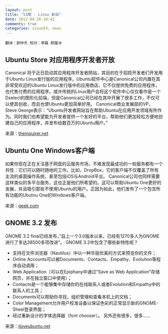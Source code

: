 ```yaml
---
layout: post
title: "53期 - Linux 新闻"
date: 2012-04-26 18:42
comments: true
categories: issue53, news
---
```

`翻译：郭仲杰 校对：李蹊 顾履冰`

## Ubuntu Store 对应用程序开发者开放 ##

Canonical 将于近日启动其应用程序开发者网站，其目的在于招揽开发者们开发用于Ubuntu Linux发行版的应用程序。Ubuntu软件中心是Canonical公司内置在其非常受欢迎的Ubuntu Linux发行版中的应用商店，它不仅提供免费的应用程序，也代售付费的应用程序。或许传统的Linux用户会将这个软件中心仅仅看作是一个Dselect的图形化前端，但是Canonical公司已经在其中开展了很多工作，不仅可以使其创收，而且也使Ubuntu更加简单好用。
Canonical商业发展部的VP，Steve George表示：“Ubuntu开发者网站旨在帮助Ubuntu在应用开发领域有所作为。同时我们也希望能为开发者提供一个友好的平台，帮助他们更加轻松方便地创建自己的应用程序，并发布给数百万的Ubuntu用户。”

来源：[theinquirer.net](http://theinquirer.net)

## Ubuntu One Windows客户端 ##

如果你现在正在关注基于网盘的云服务市场，不难发现最成功的一些服务都有一个共性：它们可以随时随地的工作。比如，DropBox，它的客户端不仅覆盖了所有主流的桌面操作系统，甚至包括iOS与Android平台。
Canonical公司也同样需要这样类似的多平台服务，这也正是他们所希望的。这可以帮助Ubuntu One更好的发展，并且吸引那些不使用Ubuntu的用户。正因为如此，他们发布了一个包含所有功能的Ubutnu One的Windows客户端。

来源：[geek.com](http://geek.com)

## GNOME 3.2 发布 ##

GNOME 3.2 final已经发布，”自上一个3.0版本以来，已经有1270多人为GNOME进行了多达38500多项改进”。
GNOME 3.2中包含了哪些新特性呢？

* 支持在文件浏览器（Nautilus）中以一种华丽优美的方式来预览你的文件；
* Online Accounts可以被Documents、Contacts、Empathy、Evolution等程序自动调用；
* Web Application（可以在Epiphany中通过“Save as Web Application“存储网页，并在独立窗口中使用）；
* Contacts是一个能够集中存储你的在线联系人或者Evolution和Empathy中的联系人的工具；
* Documents可以帮助你寻找，组织管理和查看本机上的文档；
* Color Management允许用户校准设备以保证色彩的正常显示新的GNOME-Sheel登录界面；
* 经过重新设计的字体选择器（font chooser）。 另外还有很多，很多......

来源：[iloveubuntu.net](http://iloveubuntu.net)

